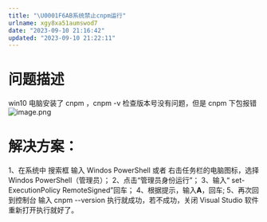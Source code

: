 ```yaml
---
title: "\U0001F6AB系统禁止cnpm运行"
urlname: xgy8xa51aumswod7
date: "2023-09-10 21:16:42"
updated: "2023-09-10 21:22:11"
---
```


# 问题描述

win10 电脑安装了 cnpm ，cnpm -v 检查版本号没有问题，但是 cnpm 下包报错
![image.png](https://gyg-bawei-zg4-2103b.oss-cn-beijing.aliyuncs.com/ef13428859b15e1eb8192c704bc2f1dd.png)

# **解决方案：**

1、在系统中 搜索框 输入 Windos PowerShell 或者 右击任务栏的电脑图标，选择 Windos PowerShell（管理员）；
2、点击“管理员身份运行”；
3、输入“ set-ExecutionPolicy RemoteSigned”回车；
4、根据提示，输入**A**，回车;
5、再次回到控制台 输入 cnpm --version 执行就成功，若不成功，关闭 Visual Studio 软件重新打开执行就好了。
